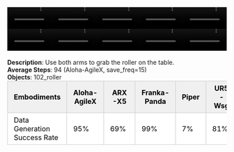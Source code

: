 <!DOCTYPE html>
<html lang="en">
<body>
    <div style="display: flex;">
        <video src="./task_video_clean/grab_roller/aloha-agilex_head.mp4" controls loop muted autoplay style="width: 20.0%;"></video>
        <video src="./task_video_clean/grab_roller/franka-panda_head.mp4" controls loop muted autoplay style="width: 20.0%;"></video>
        <video src="./task_video_clean/grab_roller/ARX-X5_head.mp4" controls loop muted autoplay style="width: 20.0%;"></video>
        <video src="./task_video_clean/grab_roller/piper_head.mp4" controls loop muted autoplay style="width: 20.0%;"></video>
        <video src="./task_video_clean/grab_roller/ur5-wsg_head.mp4" controls loop muted autoplay style="width: 20.0%;"></video>
    </div>
    <div style="display: flex;">
        <video src="./task_video_clean/grab_roller/aloha-agilex_world.mp4" controls loop muted autoplay style="width: 20.0%;"></video>
        <video src="./task_video_clean/grab_roller/franka-panda_world.mp4" controls loop muted autoplay style="width: 20.0%;"></video>
        <video src="./task_video_clean/grab_roller/ARX-X5_world.mp4" controls loop muted autoplay style="width: 20.0%;"></video>
        <video src="./task_video_clean/grab_roller/piper_world.mp4" controls loop muted autoplay style="width: 20.0%;"></video>
        <video src="./task_video_clean/grab_roller/ur5-wsg_world.mp4" controls loop muted autoplay style="width: 20.0%;"></video>
    </div>
    <br><b>Description</b>: Use both arms to grab the roller on the table.<br>
    <b>Average Steps</b>: 94 (Aloha-AgileX, save_freq=15)<br>
    <b>Objects</b>: 102_roller<br>
    <table style="margin:0 auto;border-collapse:collapse;width:auto;min-width:180px;background-color:white;">
        <thead>
            <tr style="background:#f0f0f0;">
                <th style="border:1px solid #ccc;padding:6px 14px;color:black;">Embodiments</th>
                <th style="border:1px solid #ccc;padding:6px 14px;color:black;">Aloha-AgileX</th>
                <th style="border:1px solid #ccc;padding:6px 14px;color:black;">ARX-X5</th>
                <th style="border:1px solid #ccc;padding:6px 14px;color:black;">Franka-Panda</th>
                <th style="border:1px solid #ccc;padding:6px 14px;color:black;">Piper</th>
                <th style="border:1px solid #ccc;padding:6px 14px;color:black;">UR5-Wsg</th>
            </tr>
        </thead>
        <tbody>
            <tr style="background:white;">
                <td style="border:1px solid #ccc;padding:6px 14px;color:black;">Data Generation Success Rate</td>
                <td style="border:1px solid #ccc;padding:6px 14px;color:black;">95%</td>
                <td style="border:1px solid #ccc;padding:6px 14px;color:black;">69%</td>
                <td style="border:1px solid #ccc;padding:6px 14px;color:black;">99%</td>
                <td style="border:1px solid #ccc;padding:6px 14px;color:black;">7%</td>
                <td style="border:1px solid #ccc;padding:6px 14px;color:black;">81%</td>
            </tr>
        </tbody>
    </table>
</body>
</html>
